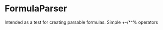 FormulaParser
=============

Intended as a test for creating parsable formulas. Simple +-/*^% operators
